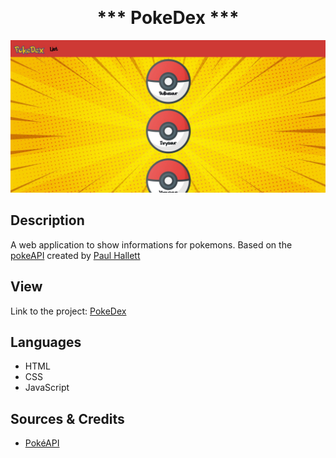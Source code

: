 <p align="center">

<h1 align="center" style="margin-top: 0px;">*** PokeDex ***</h1>

</p>



![Screenshot](/resources/screenshot-pokedex.JPG?raw=true)

## Description

A web application to show informations for pokemons. Based on the [pokeAPI](https://github.com/PokeAPI/pokeapi) created by [Paul Hallett](https://github.com/phalt)

## View

Link to the project: [PokeDex](https://hansashi.github.io/simple-js-app/)

## Languages
- HTML
- CSS
- JavaScript

## Sources & Credits
- [PokéAPI](https://pokeapi.co/docs/v2)
